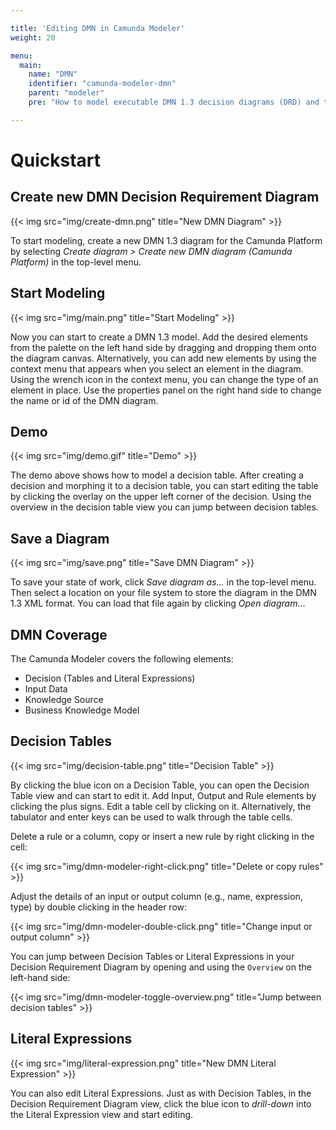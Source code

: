 ```yaml
---

title: 'Editing DMN in Camunda Modeler'
weight: 20

menu:
  main:
    name: "DMN"
    identifier: "camunda-modeler-dmn"
    parent: "modeler"
    pre: "How to model executable DMN 1.3 decision diagrams (DRD) and tables."

---
```


# Quickstart

## Create new DMN Decision Requirement Diagram

{{< img src="img/create-dmn.png" title="New DMN Diagram" >}}

To start modeling, create a new DMN 1.3 diagram for the Camunda Platform by selecting *Create diagram > Create new DMN diagram (Camunda Platform)* in the top-level menu.

## Start Modeling

{{< img src="img/main.png" title="Start Modeling" >}}

Now you can start to create a DMN 1.3 model. Add the desired elements from the palette on the left hand side by dragging and dropping them onto the diagram canvas. Alternatively, you can add new elements by using the context menu that appears when you select an element in the diagram. Using the wrench icon in the context menu, you can change the type of an element in place. Use the properties panel on the right hand side to change the name or id of the DMN diagram.

## Demo

{{< img src="img/demo.gif" title="Demo" >}}

The demo above shows how to model a decision table. After creating a decision and morphing it to a decision table, you can start editing the table by clicking the overlay on the upper left corner of the decision. Using the overview in the decision table view you can jump between decision tables.

## Save a Diagram

{{< img src="img/save.png" title="Save DMN Diagram" >}}

To save your state of work, click *Save diagram as...* in the top-level menu. Then select a location on your file system to store the diagram in the DMN 1.3 XML format. You can load that file again by clicking *Open diagram..*.

## DMN Coverage

The Camunda Modeler covers the following elements:

- Decision (Tables and Literal Expressions)
- Input Data
- Knowledge Source
- Business Knowledge Model

## Decision Tables

{{< img src="img/decision-table.png" title="Decision Table" >}}

By clicking the blue icon on a Decision Table, you can open the Decision Table view and can start to edit it. Add Input, Output and Rule elements by clicking the plus signs. Edit a table cell by clicking on it. Alternatively, the tabulator and enter keys can be used to walk through the table cells.

Delete a rule or a column, copy or insert a new rule by right clicking in the cell:

{{< img src="img/dmn-modeler-right-click.png" title="Delete or copy rules" >}}

Adjust the details of an input or output column (e.g., name, expression, type) by double clicking in the header row:

{{< img src="img/dmn-modeler-double-click.png" title="Change input or output column" >}}

You can jump between Decision Tables or Literal Expressions in your Decision Requirement Diagram by opening and using the `Overview` on the left-hand side:

{{< img src="img/dmn-modeler-toggle-overview.png" title="Jump between decision tables" >}}

## Literal Expressions

{{< img src="img/literal-expression.png" title="New DMN Literal Expression" >}}

You can also edit Literal Expressions. Just as with Decision Tables, in the Decision Requirement Diagram view, click the blue icon to *drill-down* into the Literal Expression view and start editing.
